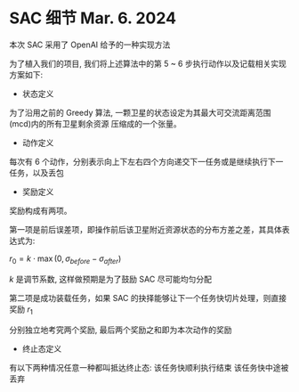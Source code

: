 # SAC 细节 Mar. 6. 2024

本次 SAC 采用了 OpenAI 给予的一种实现方法


为了植入我们的项目, 我们将上述算法中的第 5 ~ 6 步执行动作以及记载相关实现方案如下:

- 状态定义

为了沿用之前的 Greedy 算法, 一颗卫星的状态设定为其最大可交流距离范围(mcd)内的所有卫星剩余资源
压缩成的一个张量。


- 动作定义

每次有 6 个动作，分别表示向上下左右四个方向递交下一任务或是继续执行下一任务，以及丢包

- 奖励定义

奖励构成有两项。

第一项是前后误差项，即操作前后该卫星附近资源状态的分布方差之差，其具体表达式为:

$r_0 = k \cdot \max(0, \sigma_{before} - \sigma_{after})$

$k$ 是调节系数, 这样做预期是为了鼓励 SAC 尽可能均匀分配

第二项是成功装载任务，如果 SAC 的抉择能够让下一个任务快切片处理，则直接奖励 $r_1$

分别独立地考究两个奖励, 最后两个奖励之和即为本次动作的奖励

- 终止态定义

有以下两种情况任意一种都叫抵达终止态:
该任务快顺利执行结束
该任务快中途被丢弃


